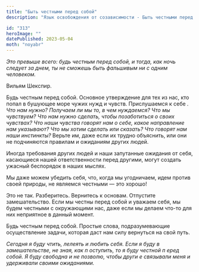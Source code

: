 ```yaml
---
title: "Быть честными перед собой"
description: "Язык освобождения от созависимости - Быть честными перед собой"

id: "313"
heroImage: ""
datePublished: 2023-05-04
moth: "noyabr"
---
```


_Это_ _превыше_ _всего:_ _будь_ _честным_ _перед_ _собой,_ _и_ _тогда,_ _как_
_ночь_ _следует_ _за_ _днем,_ _ты_ _не_ _сможешь_ _быть_ _фальшивым_ _ни_ _с_
_одним_ _человеком._

Вильям Шекспир.

Будь честным перед собой. Основное утверждение для тех из нас, кто попал в
бушующее море чужих нужд и чувств. Прислушаемся к себе _. Что нам нужно?
Получаем ли мы то, в чем нуждаемся? Что мы чувствуем? Что нам нужно_ _сделать,
чтобы позаботиться о своих чувствах? Что наши чувства говорят нам о себе,
какое направление нам указывают?_ _Что мы хотим сделать или сказать? Что
говорят нам наши инстинкты?_ Верьте им, даже если их трудно объяснить, или они
не подчиняются правилам и ожиданиям других людей.

Иногда требования других людей и наши запутанные ожидания от себя, касающиеся
нашей ответственности перед другими, могут создать ужасный беспорядок в наших
мыслях.

Мы даже можем убедить себя, что, когда мы угодничаем, идем против своей
природы, не являемся честными — это хорошо!

Это не так. Разберитесь. Вернитесь к основам. Отпустите замешательство. Если
мы честны перед собой и уважаем себя, мы будем честными с окружающими нас,
даже если мы делаем что-то для них неприятное в данный момент.

Будь честным перед собой. Простые слова, подразумевающие осуществление задачи,
которая даст нам силу вернуться на свой путь.

_Сегодня_ _я_ _буду_ _чтить,_ _лелеять_ _и_ _любить_ _себя._ _Если_ _я_ _буду_
_в_ _замешательстве,_ _не_ _зная,_ _как_ _п_ _оступить,_ _то_ _я_ _буду_
_честной_ _п_ _еред_ _собой._ _Я_ _буду_ _свободна_ _и_ _не_ _позволю,_
_чтобы_ _други_ _е_ _связывали_ _меня_ _и_ _удерживали_ _своими_ _ожиданиями._
